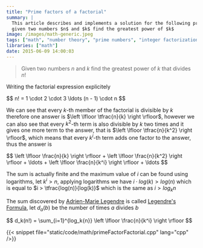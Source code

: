 ```yaml
---
title: "Prime factors of a factorial"
summary: |
  This article describes and implements a solution for the following problem,
  given two numbers $n$ and $k$ find the greatest power of $k$
image: /images/math-generic.jpeg
tags: ["math", "number theory", "prime numbers", "integer factorization"]
libraries: ["math"]
date: 2015-06-09 14:00:03
---
```


> Given two numbers $n$ and $k$ find the greatest power of $k$ that divides $n!$

Writing the factorial expression explicitely

<div>$$
n! = 1 \cdot 2 \cdot 3 \ldots (n - 1) \cdot n
$$</div>

We can see that every $k$-th member of the factorial is divisible by $k$ therefore one answer is $\left \lfloor \tfrac{n}{k} \right \rfloor$, however we can also see that every $k^2$-th term is also divisible by $k$ two times and it gives one more term to the answer, that is $\left \lfloor \tfrac{n}{k^2} \right \rfloor$, which means that every $k^i$-th term adds one factor to the answer, thus the answer is

<div>$$
\left \lfloor \frac{n}{k} \right \rfloor + \left \lfloor \frac{n}{k^2} \right \rfloor + \ldots + \left \lfloor \frac{n}{k^i} \right \rfloor + \ldots
$$</div>

The sum is actually finite and the maximum value of $i$ can be found using logarithms, let $k^i > n$, applying logarithms we have $i \cdot log(k) > log(n)$ which is equal to $i > \tfrac{log(n)}{log(k)}$ which is the same as $i > log_k n$

The sum discovered by [Adrien-Marie Legendre](http://www.wikiwand.com/en/Adrien-Marie_Legendre) is called [Legendre's Formula](http://www.wikiwand.com/en/Legendre%27s_formula), let $d_a(b)$ be the number of times $a$ divides $b$

<div>$$
d_k(n!) = \sum_{i=1}^{log_k{n}} \left \lfloor \frac{n}{k^i} \right \rfloor
$$</div>

{{< snippet file="static/code/math/primeFactorFactorial.cpp" lang="cpp" />}}
